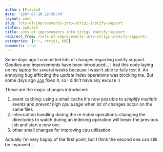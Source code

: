 ```yaml
---
author: [Flavio]
date: '2007-07-10 22:50:34'
layout: post
slug: lots-of-improvements-into-strigi-inotify-support
status: publish
title: Lots of improvements into Strigi inotify support
redirect_from: /lots-of-improvements-into-strigi-inotify-support/
categories: [c++, strigi, KDE]
comments: true
---
```


Some days ago I committed lots of changes regarding inotify support. Goodies
and improvements have been introduced...  I had this code laying on my laptop
for several weeks because I wasn't able to fully test it. An annoying bug
afflicting the _update index_ operations was blocking me. But some days ago
[Jos](http://www.vandenoever.info) fixed it, so I didn't have any excuse :)

These are the major changes introduced:

  1. event caching: using a small cache it's now possible to _simplify multiple events_ and _prevent high cpu usage_ when lot of changes occur on the same files
  2. interruption handling during the re-index operations: changing the directories to watch during an indexing operation will break the previous job and start a new one
  3. other small changes for improving cpu utilization
  
Actually I'm very happy of the first point, but I think the second one can
still be improved...

